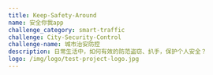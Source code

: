 ```yaml
---
title: Keep-Safety-Around
name: 安全你我app
challenge_category: smart-traffic
challenge: City-Security-Control
challenge-name: 城市治安防控
description: 日常生活中，如何有效的防范盗窃、扒手，保护个人安全？
logo: /img/logo/test-project-logo.jpg
---
```


